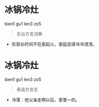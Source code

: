 # 冰锅冷灶
bien1 gu1 len3 zo5
> 东台方言词典
- 形容长时间不在家起火，家庭显得冷冷清清。

# 冰锅冷灶
bien1 gu1 len3 zo5
> 泰县方言志
- 冷落：他父亲走啊以后，家里～的。

